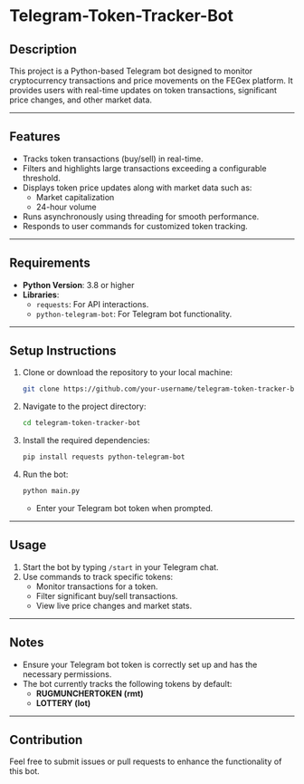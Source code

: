 # Telegram-Token-Tracker-Bot

## Description
This project is a Python-based Telegram bot designed to monitor cryptocurrency transactions and price movements on the FEGex platform. It provides users with real-time updates on token transactions, significant price changes, and other market data.

---

## Features
- Tracks token transactions (buy/sell) in real-time.
- Filters and highlights large transactions exceeding a configurable threshold.
- Displays token price updates along with market data such as:
  - Market capitalization
  - 24-hour volume
- Runs asynchronously using threading for smooth performance.
- Responds to user commands for customized token tracking.

---

## Requirements
- **Python Version**: 3.8 or higher  
- **Libraries**:
  - `requests`: For API interactions.
  - `python-telegram-bot`: For Telegram bot functionality.

---

## Setup Instructions

1. Clone or download the repository to your local machine:
    ```bash
    git clone https://github.com/your-username/telegram-token-tracker-bot.git
    ```

2. Navigate to the project directory:
    ```bash
    cd telegram-token-tracker-bot
    ```

3. Install the required dependencies:
    ```bash
    pip install requests python-telegram-bot
    ```

4. Run the bot:
    ```bash
    python main.py
    ```
   - Enter your Telegram bot token when prompted.

---

## Usage

1. Start the bot by typing `/start` in your Telegram chat.
2. Use commands to track specific tokens:
    - Monitor transactions for a token.
    - Filter significant buy/sell transactions.
    - View live price changes and market stats.

---

## Notes
- Ensure your Telegram bot token is correctly set up and has the necessary permissions.
- The bot currently tracks the following tokens by default:
  - **RUGMUNCHERTOKEN (rmt)**
  - **LOTTERY (lot)**

---

## Contribution
Feel free to submit issues or pull requests to enhance the functionality of this bot.
